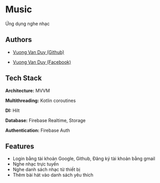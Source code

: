 # Music
Ứng dụng nghe nhạc
## Authors

- [Vuong Van Duy (Github)](https://github.com/vuongvanduy0210)

- [Vuong Van Duy (Facebook)](https://www.facebook.com/vuongduy03)

## Tech Stack

**Architecture:** MVVM

**Multithreading:** Kotlin coroutines

**DI:** Hilt

**Database:** Firebase Realtime, Storage

**Authentication:** Firebase Auth

## Features

- Login bằng tài khoản Google, Github, Đăng ký tài khoản bằng gmail
- Nghe nhạc trực tuyến
- Nghe danh sách nhạc từ thiết bị
- Thêm bài hát vào danh sách yêu thích
